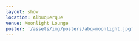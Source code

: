 ```yaml
---
layout: show
location: Albuquerque
venue: Moonlight Lounge
poster: '/assets/img/posters/abq-moonlight.jpg'
---
```


